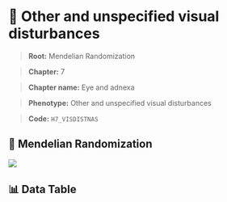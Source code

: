 # 🧪 Other and unspecified visual disturbances

> **Root:** Mendelian Randomization

> **Chapter:** 7  

> **Chapter name:** Eye and adnexa

> **Phenotype:** Other and unspecified visual disturbances  

> **Code:** `H7_VISDISTNAS`

## 🧬 Mendelian Randomization  

<img src="/MR/Figures/Forward/H7_VISDISTNAS.png"/>

## 📊 Data Table

<CsvTableMRF src="/MR/Data/Forward/H7_VISDISTNAS.csv"/>
